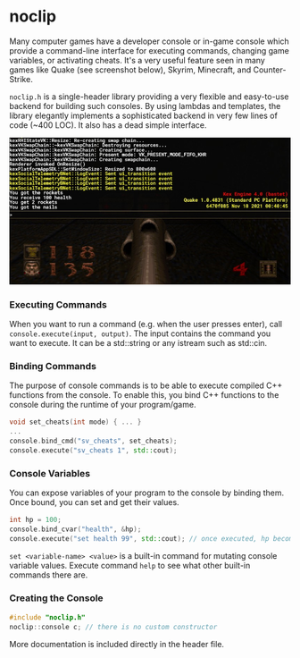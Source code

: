# noclip

Many computer games have a developer console or in-game console which provide a command-line interface for executing commands, changing game variables, or activating cheats. It's a very useful feature seen in many games like Quake (see screenshot below), Skyrim, Minecraft, and Counter-Strike.

`noclip.h` is a single-header library providing a very flexible and easy-to-use backend for building such consoles. By using lambdas and templates, the library elegantly implements a sophisticated backend in very few lines of code (~400 LOC). It also has a dead simple interface.

![Quake Console Screenshot](examples/quake_console.jpg)

### Executing Commands
When you want to run a command (e.g. when the user presses enter), call `console.execute(input, output)`. The input contains the command you want to execute. It can be a std::string or any istream such as std::cin.

### Binding Commands
The purpose of console commands is to be able to execute compiled C++ functions from the console. To enable this, you bind C++ functions to the console during the runtime of your program/game.
```c++
void set_cheats(int mode) { ... }
...
console.bind_cmd("sv_cheats", set_cheats);
console.execute("sv_cheats 1", std::cout);
```

### Console Variables
You can expose variables of your program to the console by binding them. Once bound, you can set and get their values.
```c++
int hp = 100;
console.bind_cvar("health", &hp);
console.execute("set health 99", std::cout); // once executed, hp becomes 99
```
`set <variable-name> <value>` is a built-in command for mutating console variable values. Execute command `help` to see what other built-in commands there are.

### Creating the Console
```c++
#include "noclip.h"
noclip::console c; // there is no custom constructor
```

More documentation is included directly in the header file.

